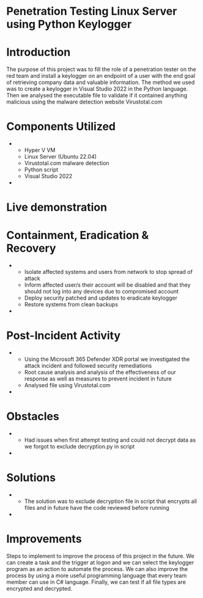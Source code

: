 # Penetration Testing Linux Server using Python Keylogger

# Introduction

The purpose of this project was to fill the role of a penetration tester on the red team and install a keylogger on an endpoint of a user with the end goal of retrieving company data and valuable information.
The method we used was to create a keylogger in Visual Studio 2022 in the Python language.
Then we analysed the executable file to validate if it contained anything malicious using the malware detection website Virustotal.com

# Components Utilized
*
    - Hyper V VM
    - Linux Server (Ubuntu 22.04)
    - Virustotal.com malware detection
    - Python script
    - Visual Studio 2022
*
# Live demonstration



# Containment, Eradication & Recovery
*
    - Isolate affected systems and users from network to stop spread of attack
    - Inform affected user/s their account will be disabled and that they should not log into any devices due to compromised account
    - Deploy security patched and updates to eradicate keylogger
    - Restore systems from clean backups

*
# Post-Incident Activity
*
    - Using the Microsoft 365 Defender XDR portal we investigated the attack incident and followed security remediations
    - Root cause analysis and analysis of the effectiveness of our response as well as measures to prevent incident in future
    - Analysed file using Virustotal.com

*
# Obstacles
*
    - Had issues when first attempt testing and could not decrypt data as we forgot to exclude decryption.py in script

*
# Solutions
*
    - The solution was to exclude decryption file in script that encrypts all files and in future have the code reviewed before running

*
# Improvements

Steps to implement to improve the process of this project in the future. We can create a task and the trigger at logon and we can select the keylogger program as an action to automate the process. We can also improve the process by using a more useful programming language that every team member can use in C# language. Finally, we can test if all file types are encrypted and decrypted.













